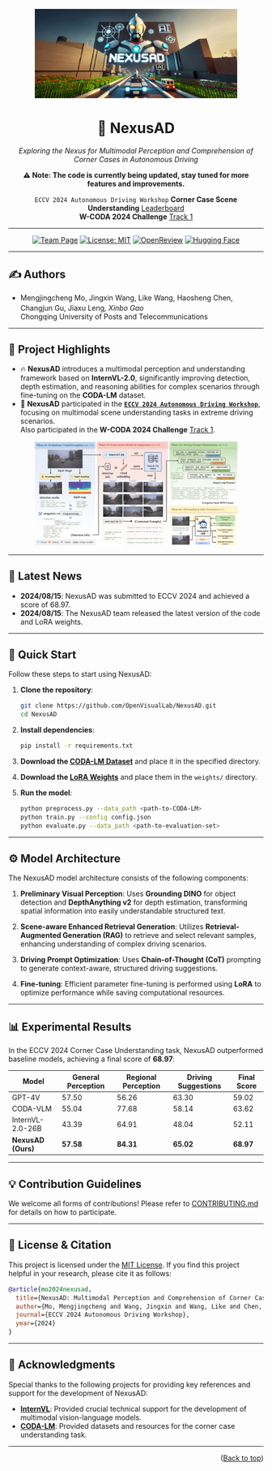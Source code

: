 <div id="top" align="center">

<p align="center">
  <img src="assets/banner.jpg" alt="NexusAD Logo" width="400">
</p>

# **🚗 NexusAD**  

*Exploring the Nexus for Multimodal Perception and Comprehension of Corner Cases in Autonomous Driving*

**⚠️ Note: The code is currently being updated, stay tuned for more features and improvements.**

`ECCV 2024 Autonomous Driving Workshop` **Corner Case Scene Understanding** [Leaderboard](https://coda-dataset.github.io/w-coda2024/track1/#Leaderboard)  
**W-CODA 2024 Challenge** [Track 1](https://coda-dataset.github.io/w-coda2024/track1/)

</div>

---

<div id="top" align="center">

[![Team Page](https://img.shields.io/badge/Project%20Page-8A2BE2)](https://openvisuallab.github.io/)
[![License: MIT](https://img.shields.io/badge/license-MIT-blue.svg)](#license)
[![OpenReview](https://img.shields.io/badge/OpenReview-LXZO1nGI0d-b31b1b.svg)](https://openreview.net/forum?id=LXZO1nGI0d)
[![Hugging Face](https://img.shields.io/badge/Hugging%20Face-NexusAD-orange)](https://huggingface.co/OpenVisualLab/NexusAD)

</div>

---

## ✍️ Authors <a name="authors"></a>

- Mengjingcheng Mo, Jingxin Wang, Like Wang, Haosheng Chen, Changjun Gu, Jiaxu Leng<sup>*</sup>, Xinbo Gao<sup>*</sup>  
  Chongqing University of Posts and Telecommunications

---

## 🌟 Project Highlights <a name="highlight"></a>

- 🔥 **NexusAD** introduces a multimodal perception and understanding framework based on **InternVL-2.0**, significantly improving detection, depth estimation, and reasoning abilities for complex scenarios through fine-tuning on the **CODA-LM** dataset.
- 🏁 **NexusAD** participated in the [**`ECCV 2024 Autonomous Driving Workshop`**](https://coda-dataset.github.io/w-coda2024/), focusing on multimodal scene understanding tasks in extreme driving scenarios.  
  Also participated in the **W-CODA 2024 Challenge** [Track 1](https://coda-dataset.github.io/w-coda2024/track1/).

<p align="center">
  <img src="assets/fig1.png" alt="NexusAD Architecture" width="80%">
</p>

---

## 📰 Latest News <a name="news"></a>

- **2024/08/15**: NexusAD was submitted to ECCV 2024 and achieved a score of 68.97.
- **2024/08/15**: The NexusAD team released the latest version of the code and LoRA weights.

---

## 🚀 Quick Start <a name="getting-started"></a>

Follow these steps to start using NexusAD:

1. **Clone the repository**:

   ```bash
   git clone https://github.com/OpenVisualLab/NexusAD.git
   cd NexusAD
   ```

2. **Install dependencies**:

   ```bash
   pip install -r requirements.txt
   ```

3. **Download the [CODA-LM Dataset](https://github.com/DLUT-LYZ/CODA-LM)** and place it in the specified directory.

4. **Download the [LoRA Weights](https://huggingface.co/OpenVisualLab/NexusAD)** and place them in the `weights/` directory.

5. **Run the model**:

   ```bash
   python preprocess.py --data_path <path-to-CODA-LM>
   python train.py --config config.json
   python evaluate.py --data_path <path-to-evaluation-set>
   ```

---

## ⚙️ Model Architecture <a name="model-architecture"></a>

The NexusAD model architecture consists of the following components:

1. **Preliminary Visual Perception**: Uses **Grounding DINO** for object detection and **DepthAnything v2** for depth estimation, transforming spatial information into easily understandable structured text.

2. **Scene-aware Enhanced Retrieval Generation**: Utilizes **Retrieval-Augmented Generation (RAG)** to retrieve and select relevant samples, enhancing understanding of complex driving scenarios.

3. **Driving Prompt Optimization**: Uses **Chain-of-Thought (CoT)** prompting to generate context-aware, structured driving suggestions.

4. **Fine-tuning**: Efficient parameter fine-tuning is performed using **LoRA** to optimize performance while saving computational resources.

---

## 📊 Experimental Results <a name="results"></a>

In the ECCV 2024 Corner Case Understanding task, NexusAD outperformed baseline models, achieving a final score of **68.97**:

| Model                | General Perception | Regional Perception | Driving Suggestions | Final Score  |
|----------------------|--------------------|---------------------|---------------------|--------------|
| GPT-4V               | 57.50              | 56.26               | 63.30               | 59.02        |
| CODA-VLM             | 55.04              | 77.68               | 58.14               | 63.62        |
| InternVL-2.0-26B     | 43.39              | 64.91               | 48.04               | 52.11        |
| **NexusAD (Ours)**   | **57.58**          | **84.31**           | **65.02**           | **68.97**    |

---

## 💡 Contribution Guidelines <a name="contributing"></a>

We welcome all forms of contributions! Please refer to [CONTRIBUTING.md](CONTRIBUTING.md) for details on how to participate.

---

## 📜 License & Citation <a name="license"></a>

This project is licensed under the [MIT License](./LICENSE). If you find this project helpful in your research, please cite it as follows:

```BibTeX
@article{mo2024nexusad,
  title={NexusAD: Multimodal Perception and Comprehension of Corner Cases in Autonomous Driving},
  author={Mo, Mengjingcheng and Wang, Jingxin and Wang, Like and Chen, Haosheng and Gu, Changjun and Leng, Jiaxu and Gao, Xinbo},
  journal={ECCV 2024 Autonomous Driving Workshop},
  year={2024}
}
```

---

## 🙏 Acknowledgments <a name="acknowledgments"></a>

Special thanks to the following projects for providing key references and support for the development of NexusAD:

- **[InternVL](https://github.com/OpenGVLab/InternVL)**: Provided crucial technical support for the development of multimodal vision-language models.
- **[CODA-LM](https://github.com/DLUT-LYZ/CODA-LM)**: Provided datasets and resources for the corner case understanding task.

---

<p align="right">(<a href="#top">Back to top</a>)</p>
